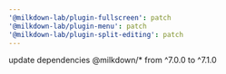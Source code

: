 ```yaml
---
'@milkdown-lab/plugin-fullscreen': patch
'@milkdown-lab/plugin-menu': patch
'@milkdown-lab/plugin-split-editing': patch
---
```


update dependencies @milkdown/\* from ^7.0.0 to ^7.1.0
